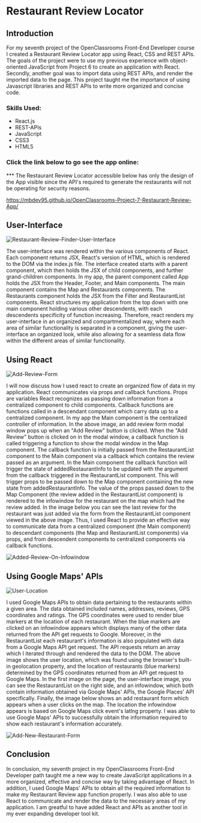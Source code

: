 # Restaurant Review Locator

## Introduction
For my seventh project of the OpenClassrooms Front-End Developer course I created a Restaurant Review Locator app using React, CSS and REST APIs. The goals of the project were to use my previous experience with object-oriented JavaScript from Project 6 to create an application with React.  Secondly, another goal was to import data using REST APIs, and render the imported data to the page.  This project taught me the importance of using Javascript libraries and REST APIs to write more organized and concise code. 

### Skills Used:
- React.js
- REST-APIs
- JavaScript
- CSS3
- HTML5

### Click the link below to go see the app online:

*** The Restaurant Review Locator accessible below has only the design of the App visible since the API's required to generate the restaurants will not be operating for security reasons.

https://mbdev95.github.io/OpenClassrooms-Project-7-Restaurant-Review-App/

## User-Interface
![Restaurant-Review-Finder-User-Interface](https://user-images.githubusercontent.com/77469447/128112031-ee9e2188-d676-4cef-b2ea-d829617f0747.PNG)

The user-interface was rendered within the various components of React. Each component returns JSX, React's version of HTML, which is rendered to the DOM via the index.js file.  The interface created starts with a parent component, which then holds the JSX of child components, and further grand-children components. In my app, the parent component called App holds the JSX from the Header, Footer, and Main components. The main component contains the Map and Restaurants components. The Restaurants component holds the JSX from the Filter and RestaurantList components. React structures my application from the top down with one main component holding various other descendents, with each descendents specificity of function increasing. Therefore, react renders my user-interface in an organized and compartmentalized way, where each area of similar functionality is separated in a component, giving the user-interface an organized look, while also allowing for a seamless data flow within the different areas of similar functionality.

## Using React
![Add-Review-Form](https://user-images.githubusercontent.com/77469447/128111719-009da3f8-1a60-4c46-a5a3-bc397bed9aba.PNG)

I will now discuss how I used react to create an organized flow of data in my application. React communicates via props and callback functions.  Props are variables React recognizes as passing down information from a centralized component to child components. Callback functions are functions called in a descendant component which carry data up to a centralized component.  In my app the Main component is the centralized controller of information. In the above image, an add review form modal window pops up when an "Add Review" button is clicked. When the "Add Review" button is clicked on in the modal window, a callback function is called triggering a function to show the modal window in the Map component.  The callback function is initially passed from the RestaurantList component to the Main component via a callback which contains the review passed as an argument. In the Main component the callback function will trigger the state of addedRestaurantInfo to be updated with the argument from the callback triggered in the RestaurantList component. This will trigger props to be passed down to the Map component containing the new state from addedRestaurantInfo. The value of the props passed down to the Map Component (the review added in the RestaurantList component) is rendered to the infowindow for the restaurant on the map which had the review added. In the image below you can see the last review for the restaurant was just added via the form from the RestaurantList component viewed in the above image. Thus, I used React to provide an effective way to communicate data from a centralized component (the Main component) to descendant components (the Map and RestaurantList components) via props, and from descendent components to centralized components via callback functions.

![Added-Review-On-Infowindow](https://user-images.githubusercontent.com/77469447/128111751-ab3a4764-2d84-400e-8742-d40be7c4ddda.PNG)



## Using Google Maps' APIs
![User-Location](https://user-images.githubusercontent.com/77469447/128111516-62ea14d7-7266-4052-8870-133fbb51f0a2.PNG)

I used Google Maps APIs to obtain data pertaining to the restaurants within a given area. The data obtained included names, addresses, reviews,  GPS coordinates and ratings.  The GPS coordinates were used to render blue markers at the location of each restaurant. When the blue markers are clicked on an infowindow appears which displays many of the other data returned from the API get requests to Google. Moreover, in the RestaurantList each restaurant's information is also populated with data from a Google Maps API get request.  The API requests return an array which I iterated through and rendered the data to the DOM. The above image shows the user location, which was found using the browser's built-in geolocation property, and the location of restaurants (blue markers) determined by the GPS coordinates returned from an API get request to Google Maps.  In the first image on the page, the user-interface image, you can see the RestaurantList on the right side, and an infowindow, which both contain information obtained via Google Maps' APIs, the Google Places' API specifically. Finally, the image below shows an add restaurant form which appears when a user clicks on the map. The location the infowindow appears is based on Google Maps click event's latlng property.  I was able to use Google Maps' APIs to successfully obtain the information required to show each restaurant's information accurately.

![Add-New-Restaurant-Form](https://user-images.githubusercontent.com/77469447/128225497-b5977afb-805b-46e8-8bbb-a5e63bb48c6e.PNG)

## Conclusion
In conclusion, my seventh project in my OpenClassrooms Front-End Developer path taught me a new way to create JavaScript applications in a more organized, effective and concise way by taking advantage of React. In addition, I used Google Maps' APIs to obtain all the required information to make my Restaurant Review app function properly. I was also able to use React to communicate and render the data to the necessary areas of my application. I am greatful to have added React and APIs as another tool in my ever expanding developer tool kit. 
